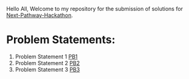 Hello All, Welcome to my repository for the submission of solutions for [Next-Pathway-Hackathon](https://wuelev8.tech/drills/next-pathway-hack-backpackers).

Problem Statements:
==========================
1. Problem Statement 1 [PB1](./Problem_statement_1/)
2. Problem Statement 2 [PB2](./Problem_statement_2/)
3. Problem Statement 3 [PB3](./Problem_statement_3/)

